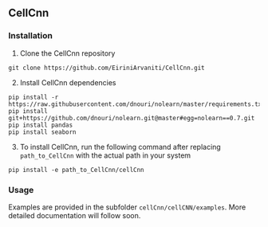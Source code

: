 
## CellCnn

### Installation 

1. Clone the CellCnn repository
  ```Shell
  git clone https://github.com/EiriniArvaniti/CellCnn.git
  ```

2. Install CellCnn dependencies
  ```Shell
  pip install -r https://raw.githubusercontent.com/dnouri/nolearn/master/requirements.txt
  pip install git+https://github.com/dnouri/nolearn.git@master#egg=nolearn==0.7.git
  pip install pandas
  pip install seaborn
  ```

3. To install CellCnn, run the following command after replacing `path_to_CellCnn` with the actual path in your system
  ```Shell
  pip install -e path_to_CellCnn/cellCnn
  ```
  
### Usage

Examples are provided in the subfolder `cellCnn/cellCNN/examples`.
More detailed documentation will follow soon.
